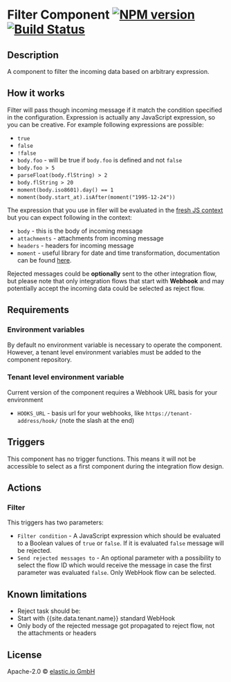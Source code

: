 # Filter Component [![NPM version][npm-image]][npm-url] [![Build Status][travis-image]][travis-url]

## Description

A component to filter the incoming data based on arbitrary expression.

## How it works

Filter will pass though incoming message if it match the condition specified in
the configuration. Expression is actually any JavaScript expression, so you can
be creative. For example following expressions are possible:

*   `true`
*   `false`
*   `!false`
*   `body.foo` - will be true if `body.foo` is defined and not `false`
*   `body.foo > 5`
*   `parseFloat(body.flString) > 2`
*   `body.flString > 20`
*   `moment(body.iso8601).day() == 1`
*   `moment(body.start_at).isAfter(moment("1995-12-24"))`

The expression that you use in filer will be evaluated in the
[fresh JS context](https://nodejs.org/api/vm.html#vm_script_runinnewcontext_sandbox_options)
but you can expect following in the context:

*   `body` - this is the body of incoming message
*   `attachments` - attachments from incoming message
*   `headers` - headers for incoming message
*   `moment` - useful library for date and time transformation, documentation can be found [here](https://momentjs.com/).

Rejected messages could be **optionally** sent to the other integration flow,
but please note that only integration flows that start with **Webhook** and may
potentially accept the incoming data could be selected as reject flow.

## Requirements

### Environment variables

By default no environment variable is necessary to operate the component. However,
a tenant level environment variables must be added to the component repository.

### Tenant level environment variable

Current version of the component requires a Webhook URL basis for your environment

*  `HOOKS_URL` - basis url for your webhooks, like `https://tenant-address/hook/` (note the slash at the end)

## Triggers

This component has no trigger functions. This means it will not be accessible to
select as a first component during the integration flow design.

## Actions

### Filter

This triggers has two parameters:

*   `Filter condition` - A JavaScript expression which should be evaluated to a Boolean values of `true` or `false`. If it is evaluated `false` message will be rejected.
*   `Send rejected messages to` - An optional parameter with a possibility to select the flow ID which would receive the message in case the first parameter was evaluated `false`. Only WebHook flow can be selected.

## Known limitations

*   Reject task should be:
*   Start with {{site.data.tenant.name}} standard WebHook
*   Only body of the rejected message got propagated to reject flow, not the attachments or headers
## License

Apache-2.0 © [elastic.io GmbH](https://www.elastic.io)


[npm-image]: https://badge.fury.io/js/filter-component.svg
[npm-url]: https://npmjs.org/package/filter-component
[travis-image]: https://travis-ci.org/elasticio/filter-component.svg?branch=master
[travis-url]: https://travis-ci.org/elasticio/filter-component
[daviddm-image]: https://david-dm.org/elasticio/filter-component.svg?theme=shields.io
[daviddm-url]: https://david-dm.org/elasticio/filter-component
